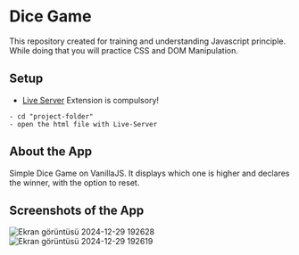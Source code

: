 
# Dice Game

This repository created for training and understanding Javascript principle. While doing that you will practice CSS and DOM Manipulation.

## Setup
- [Live Server](https://marketplace.visualstudio.com/items?itemName=ritwickdey.LiveServer) Extension is compulsory!

```
- cd "project-folder"
- open the html file with Live-Server
```

## About the App

<p class="has-line-data" data-line-start="10" data-line-end="11"> Simple Dice Game on VanillaJS. It displays which one is higher and declares the winner, with the option to reset. </p>



## Screenshots of the App

![Ekran görüntüsü 2024-12-29 192628](https://github.com/user-attachments/assets/f8d64524-2e77-4528-bca5-5187c8cd2c8e)
![Ekran görüntüsü 2024-12-29 192619](https://github.com/user-attachments/assets/00e0dc81-6739-4d15-8bfc-df3191f7c249)
